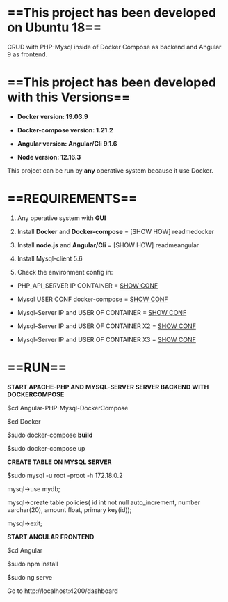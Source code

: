 # ==This project has been developed on **Ubuntu 18**==

CRUD with PHP-Mysql inside of Docker Compose as backend and Angular 9 as frontend.

# ==This project has been developed with this **Versions**== 

+ **Docker version: 19.03.9**

+ **Docker-compose version: 1.21.2**

- **Angular version: Angular/Cli 9.1.6**

- **Node version: 12.16.3**


This project can be run by **any** operative system because it use Docker.

#       ==REQUIREMENTS==

1. Any operative system with **GUI**

2. Install **Docker** and **Docker-compose** = [SHOW HOW] readmedocker

3. Install **node.js** and **Angular/Cli** = [SHOW HOW] readmeangular

4. Install Mysql-client 5.6

5. Check the environment config in:

- PHP_API_SERVER IP CONTAINER = [SHOW CONF](https://github.com/molinakiller/Angular-PHP-Mysql-DockerCompose/blob/master/Angular/src/app/api.service.ts)

- Mysql USER CONF docker-compose = [SHOW CONF](https://github.com/molinakiller/Angular-PHP-Mysql-DockerCompose/blob/master/Docker/docker-compose.yml)

- Mysql-Server IP and USER OF CONTAINER = [SHOW CONF](https://github.com/molinakiller/Angular-PHP-Mysql-DockerCompose/blob/master/Docker/backend/api.php)

- Mysql-Server IP and USER OF CONTAINER X2 = [SHOW CONF](https://github.com/molinakiller/Angular-PHP-Mysql-DockerCompose/blob/master/Docker/backend/index.php)

- Mysql-Server IP and USER OF CONTAINER X3 = [SHOW CONF](https://github.com/molinakiller/Angular-PHP-Mysql-DockerCompose/blob/master/Docker/backend/api/database.php)

# ==RUN==

**START APACHE-PHP AND MYSQL-SERVER SERVER BACKEND WITH DOCKERCOMPOSE**

$cd Angular-PHP-Mysql-DockerCompose

$cd Docker

$sudo docker-compose **build**

$sudo docker-compose up

**CREATE TABLE ON MYSQL SERVER**

$sudo mysql -u root -proot -h 172.18.0.2

mysql->use mydb;

mysql->create table policies( id int not null auto_increment, number varchar(20), amount float, primary key(id)); 

mysql->exit;

**START ANGULAR FRONTEND**

$cd Angular

$sudo npm install

$sudo ng serve

Go to http://localhost:4200/dashboard
